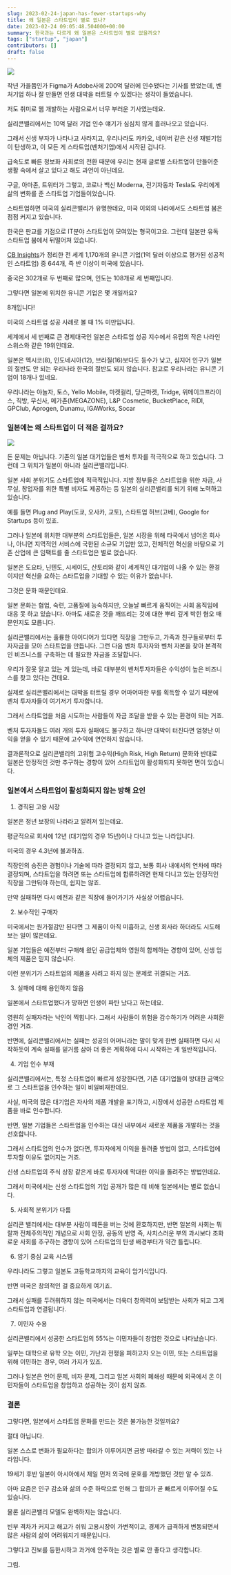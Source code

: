 ```yaml
---
slug: 2023-02-24-japan-has-fewer-startups-why
title: 왜 일본은 스타트업이 별로 없나?
date: 2023-02-24 09:05:48.504000+00:00
summary: 한국과는 다르게 왜 일본은 스타트업이 별로 없을까요?
tags: ["startup", "japan"]
contributors: []
draft: false
---
```


![](https://blogger.googleusercontent.com/img/a/AVvXsEgkLbIIw-sp2hesRxbG3UJDsFXcxs1FHJnmcei5rYaAf2MzO2RJuFzjEogNi3uML1bsYzmbA2qPVtR0ULGd6_IwNrQiZYvBkjUQAd2Bc_8HSeamlbqfxAdNn5BmPk7e1hhnyeTvz91Ae9kqbm-3rnkFV5Pfr2wmLn9hLLMbAn8n23DwX6UGVG6EDMuS)

작년 가을쯤인가 Figma가 Adobe사에 200억 달러에 인수됐다는 기사를 봤었는데, 벤처기업 하나 잘 만들면 인생 대박을 터트릴 수 있겠다는 생각이 들었습니다.

저도 취미로 웹 개발하는 사람으로서 너무 부러운 기사였는데요.

실리콘밸리에서는 10억 달러 기업 인수 얘기가 심심치 않게 흘러나오고 있습니다.

그래서 신생 부자가 나타나고 사라지고,  우리나라도 카카오, 네이버 같은 신생 재벌기업이 탄생하고, 이 모든 게 스타트업(벤처기업)에서 시작된 겁니다.

급속도로 빠른 정보화 사회로의 전환 때문에 우리는 현재 글로벌 스타트업이 만들어준 생활 속에서 살고 있다고 해도 과언이 아닌데요.

구글, 아마존, 트위터가 그렇고, 코로나 백신 Moderna, 전기자동차 Tesla도 우리에게 삶의 변화를 준 스타트업 기업들이었습니다.

스타트업하면 미국의 실리콘밸리가 유명한데요, 미국 이외의 나라에서도 스타트업 붐은 점점 커지고 있습니다.

한국은 판교를 기점으로 IT분야 스타트업이 모여있는 형국이고요. 그런데 일본만 유독 스타트업 붐에서 뒤떨어져 있습니다.

[CB Insights](https://en.wikipedia.org/wiki/List_of_unicorn_startup_companies)가 정리한 전 세계  1,170개의 유니콘 기업(1억 달러 이상으로 평가된 성공적인 스타트업) 중 644개, 즉 반 이상이 미국에 있습니다.

중국은 302개로 두 번째로 많으며, 인도는 108개로 세 번째입니다.

그렇다면 일본에 위치한 유니콘 기업은 몇 개일까요?

8개입니다!

미국의 스타트업 성공 사례로 볼 때 1% 미만입니다.

세계에서 세 번째로 큰 경제대국인 일본은 스타트업 성공 지수에서 유럽의 작은 나라인 스위스와 같은 19위인데요.

일본은 멕시코(8), 인도네시아(12), 브라질(16)보다도 등수가 낮고, 심지어 인구가 일본의 절반도 안 되는 우리나라 한국의 절반도 되지 않습니다. 참고로 우리나라는 유니콘 기업이 18개나 있네요.

우리나라는 야놀자, 토스, Yello Mobile, 마켓컬리, 당근마켓, Tridge, 위메이크프라이스, 직방, 무신사, 메가존(MEGAZONE), L&P Cosmetic, BucketPlace, RIDI, GPClub, Aprogen, Dunamu, IGAWorks, Socar

### 일본에는 왜 스타트업이 더 적은 걸까요?

![](https://blogger.googleusercontent.com/img/a/AVvXsEix41gCsVs4eSlsf-fGR8U9_qgyDTySuTMwp4Jq-hY8nGdyTw-TNwRnkEA-G7iCN50HlK1Xs9qKRgvvApaonLSfCbQtKuwaXcB4lrXy_b6VMr6M-iU5Y-CnJ6oGgb_0SHPDu0vcZm3JyRA7NqIioKNOjZ50-J6B2AF1LDWvpP4hxgGNAD2hkxS8T76-)

돈 문제는 아닙니다. 기존의 일본 대기업들은 벤처 투자를 적극적으로 하고 있습니다. 그런데 그 위치가 일본이 아니라 실리콘밸리입니다.

일본 사회 분위기도 스타트업에 적극적입니다. 지방 정부들은 스타트업을 위한 자금, 사무실, 창업자를 위한 특별 비자도 제공하는 등 일본의 실리콘밸리를 되기 위해 노력하고 있습니다.

예를 들면 Plug and Play(도쿄, 오사카, 교토), 스타트업 허브(고베), Google for Startups 등이 있죠.

그러나 일본에 위치한 대부분의 스타트업들은, 일본 시장을 위해 타국에서 넘어온 회사나, 아니면 지역적인 서비스에 국한된 소규모 기업만 있고, 전체적인 혁신을 바탕으로 기존 산업에 큰 임팩트를 줄 스타트업은 별로 없습니다.

일본은 도요타, 닌텐도, 시세이도, 산토리와 같이 세계적인 대기업이 나올 수 있는 환경이지만 혁신을 요하는 스타트업을 기대할 수 있는 이유가 없습니다.

그것은 문화 때문인데요.

일본 문화는 협업, 숙련, 고품질에 능숙하지만, 오늘날 빠르게 움직이는 사회 움직임에 대응 못 하고 있습니다. 아마도 새로운 것을 깨뜨리는 것에 대한 뿌리 깊게 박힌 혐오 때문인지도 모릅니다.

실리콘밸리에서는 훌륭한 아이디어가 있다면 직장을 그만두고, 가족과 친구들로부터 투자자금을 모아 스타트업을 만듭니다. 그런 다음 벤처 투자자와 벤처 자본을 찾아 본격적인 비즈니스를 구축하는 데 필요한 자금을 조달합니다.

우리가 잘못 알고 있는 게 있는데, 바로 대부분의 벤처투자자들은 수익성이 높은 비즈니스를 찾고 있다는 건데요.

실제로 실리콘밸리에서는 대박을 터트릴 경우 어마어마한 부를 획득할 수 있기 때문에 벤처 투자자들이 여기저기 투자합니다.

그래서 스타트업을 처음 시도하는 사람들이 자금 조달을 받을 수 있는 환경이 되는 거죠.

벤처 투자자들도 여러 개의 투자 실패에도 불구하고 하나만 대박이 터진다면 엄청난 이익을 얻을 수 있기 때문에 고수익에 연연하지 않습니다.

결과론적으로 실리콘밸리의 고위험 고수익(High Risk, High Return) 문화와 반대로 일본은 안정적인 것만 추구하는 경향이 있어 스타트업이 활성화되지 못하면 면이 있습니다. 

### 일본에서 스타트업이 활성화되지 않는 방해 요인

1. 경직된 고용 시장

일본은 정년 보장의 나라라고 알려져 있는데요.

평균적으로 회사에 12년 (대기업의 경우 15년)이나 다니고 있는 나라입니다.

미국의 경우 4.3년에 불과하죠.

직장인의 승진은 경험이나 기술에 따라 결정되지 않고, 보통 회사 내에서의 연차에 따라 결정되며, 스타트업을 하려면 또는 스타트업에 합류하려면 현재 다니고 있는 안정적인 직장을 그만둬야 하는데, 쉽지는 않죠.

만약 실패하면 다시 예전과 같은 직장에 들어가기가 사실상 어렵습니다.

2. 보수적인 구매자

미국에서는 원가절감만 된다면 그 제품이 아직 미흡하고, 신생 회사라 하더라도 시도해 보는 일이 많은데요.

일본 기업들은 예전부터 구매해 왔던 공급업체와 영원히 함께하는 경향이 있어, 신생 업체의 제품은 믿지 않습니다.

이런 분위기가 스타트업의 제품을 사려고 하지 않는 문제로 귀결되는 거죠.

3. 실패에 대해 용인하지 않음

일본에서 스타트업했다가 망하면 인생이 파탄 났다고 하는데요.

영원히 실패자라는 낙인이 찍힙니다. 그래서 사람들이 위험을 감수하기가 어려운 사회환경인 거죠.

반면에, 실리콘밸리에서는 실패는 성공의 어머니라는 말이 맞게 한번 실패하면 다시 시작하듯이 계속 실패를 밑거름 삼아 더 좋은 계획하에 다시 시작하는 게 일반적입니다.

4. 기업 인수 부재

실리콘밸리에서는, 특정 스타트업이 빠르게 성장한다면, 기존 대기업들이 방대한 금액으로 그 스타트업을 인수하는 일이 비일비재한데요.

사실, 미국의 많은 대기업은 자사의 제품 개발을 포기하고, 시장에서 성공한 스타트업 제품을 바로 인수합니다.

반면, 일본 기업들은 스타트업을 인수하는 대신 내부에서 새로운 제품을 개발하는 것을 선호합니다.

그래서 스타트업의 인수가 없다면, 투자자에게 이익을 돌려줄 방법이 없고, 스타트업에 투자할 이유도 없어지는 거죠.

신생 스타트업의 주식 상장 같은게 바로 투자자에 막대한 이익을 돌려주는 방법인데요.

그래서 미국에서는 신생 스타트업의 기업 공개가 많은 데 비해 일본에서는 별로 없습니다.

5. 사회적 분위기가 다름

실리콘 밸리에서는 대부분 사람이 떼돈을 버는 것에 환호하지만, 반면 일본의 사회는 뭐랄까 전체주의적인 개념으로 사회 안정, 공동의 번영 즉, 사치스러운 부의 과시보다 조화로운 사회를 추구하는 경향이 있어 스타트업의 탄생 배경부터가 약간 틀립니다.

6. 암기 중심 교육 시스템

우리나라도 그렇고 일본도 고등학교까지의 교육이 암기식입니다.

반면 미국은 창의적인 걸 중요하게 여기죠.

그래서 실패를 두려워하지 않는 미국에서는 더욱더 창의력이 보답받는 사회가 되고 그게 스타트업과 연결됩니다.

7. 이민자 수용

실리콘밸리에서 성공한 스타트업의 55%는 이민자들이 창업한 것으로 나타났습니다.

일부는 대학으로 유학 오는 이민, 가난과 전쟁을 피하고자 오는 이민, 또는 스타트업을 위해 이민하는 경우, 여러 가지가 있죠.

그러나 일본은 언어 문제, 비자 문제, 그리고 일본 사회의 폐쇄성 때문에 외국에서 온 이민자들이 스타트업을 창업하고 성공하는 것이 쉽지 않죠.

### 결론

그렇다면, 일본에서 스타트업 문화를 만드는 것은 불가능한 것일까요?

절대 아닙니다.

일본 스스로 변화가 필요하다는 합의가 이루어지면 금방 따라갈 수 있는 저력이 있는 나라입니다.

19세기 후반 일본이 아시아에서 제일 먼저 외국에 문호를 개방했던 것만 알 수 있죠.

아마 요즘은 인구 감소와 삶의 수준 하락으로 인해 그 합의가 곧 빠르게 이루어질 수도 있습니다.

물론 실리콘밸리 모델도 완벽하지는 않습니다.

빈부 격차가 커지고 해고가 쉬워 고용시장이 가변적이고, 경제가 급격하게 변동되면서 많은 사람의 삶이 어려워지기 때문입니다.

그렇다고 진보를 등한시하고 과거에 안주하는 것은 별로 안 좋다고 생각합니다.

그럼.